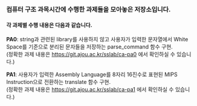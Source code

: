 ### 컴퓨터 구조 과목시간에 수행한 과제들을 모아놓은 저장소입니다.
#### 각 과제별 수행 내용은 다음과 같습니다.

**PA0**: string과 관련된 library를 사용하지 않고 사용자가 입력한 문자열에서 White Space를 기준으로 분리된 문자들을 저장하는 parse_command 함수 구현.</br>
         (정확한 과제 내용은 https://git.ajou.ac.kr/sslab/ca-pa0 에서 확인하실 수 있습니다.)
 
**PA1**: 사용자가 입력한 Assembly Language를 8자리 16진수로 표현된 MIPS Instruction으로 전환하는 translate 함수 구현.</br>
         (정확한 과제 내용은 https://git.ajou.ac.kr/sslab/ca-pa1 에서 확인하실 수 있습니다.)

